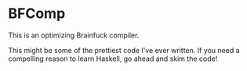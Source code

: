 # BFComp

This is an optimizing Brainfuck compiler.

This might be some of the prettiest code I've ever written. If you need a compelling reason to learn Haskell, go ahead and skim the code!
